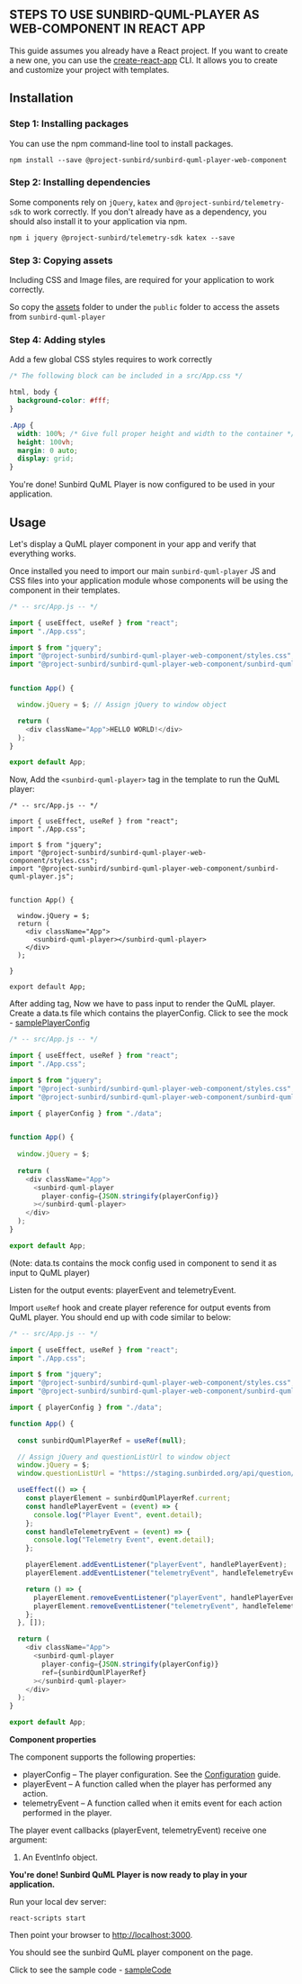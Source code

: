 
## STEPS TO USE SUNBIRD-QUML-PLAYER AS WEB-COMPONENT IN REACT APP

This guide assumes you already have a React project. If you want to create a new one, you can use the [create-react-app](https://create-react-app.dev/) CLI. It allows you to create and customize your project with templates.

## Installation

### Step 1: Installing packages
You can use the npm command-line tool to install packages.
```
npm install --save @project-sunbird/sunbird-quml-player-web-component
```

### Step 2: Installing dependencies
Some components rely on `jQuery`, `katex` and `@project-sunbird/telemetry-sdk` to work correctly. If you don't already have as a dependency, you should also install it to your application via npm.
```
npm i jquery @project-sunbird/telemetry-sdk katex --save
```

### Step 3: Copying assets
Including CSS and Image files, are required for your application to work correctly.

So copy the [assets](https://github.com/Sunbird-inQuiry/player/tree/main/web-component/assets) folder to under the `public` folder to access the assets from `sunbird-quml-player` 

### Step 4: Adding styles
Add a few global CSS styles requires to work correctly
```css
/* The following block can be included in a src/App.css */

html, body {
  background-color: #fff;
}

.App {
  width: 100%; /* Give full proper height and width to the container */
  height: 100vh;
  margin: 0 auto;
  display: grid;
}

```
You're done! Sunbird QuML Player is now configured to be used in your application.
## Usage

Let's display a QuML player component in your app and verify that everything works.

Once installed you need to import our main `sunbird-quml-player` JS and CSS files into your application module whose components will be using the <sunbird-quml-player> component in their templates.

```js
/* -- src/App.js -- */

import { useEffect, useRef } from "react";
import "./App.css";

import $ from "jquery";
import "@project-sunbird/sunbird-quml-player-web-component/styles.css";
import "@project-sunbird/sunbird-quml-player-web-component/sunbird-quml-player.js";


function App() {

  window.jQuery = $; // Assign jQuery to window object

  return (
    <div className="App">HELLO WORLD!</div>
  );
}

export default App; 

```

Now, Add the `<sunbird-quml-player>` tag in the template to run the QuML player:
```JS
/* -- src/App.js -- */

import { useEffect, useRef } from "react";
import "./App.css";

import $ from "jquery";
import "@project-sunbird/sunbird-quml-player-web-component/styles.css";
import "@project-sunbird/sunbird-quml-player-web-component/sunbird-quml-player.js";


function App() {

  window.jQuery = $;
  return (
    <div className="App">
      <sunbird-quml-player></sunbird-quml-player>
    </div>
  );

}

export default App; 
```

After adding tag, Now we have to pass input to render the QuML player.
Create a data.ts file which contains the playerConfig. Click to see the mock - [samplePlayerConfig](https://github.com/Sunbird-inQuiry/player/blob/main/web-component-examples/react-app/src/data.js)
```js
/* -- src/App.js -- */

import { useEffect, useRef } from "react";
import "./App.css";

import $ from "jquery";
import "@project-sunbird/sunbird-quml-player-web-component/styles.css";
import "@project-sunbird/sunbird-quml-player-web-component/sunbird-quml-player.js";

import { playerConfig } from "./data";


function App() {
  
  window.jQuery = $;
  
  return (
    <div className="App">
      <sunbird-quml-player
        player-config={JSON.stringify(playerConfig)}        
      ></sunbird-quml-player>
    </div>
  );
}

export default App; 
```
(Note: data.ts contains the mock config used in component to send it as input to QuML player)

Listen for the output events: playerEvent and telemetryEvent.

Import `useRef` hook and create player reference for output events from QuML player. You should end up with code similar to below:
```ts
/* -- src/App.js -- */

import { useEffect, useRef } from "react";
import "./App.css";

import $ from "jquery";
import "@project-sunbird/sunbird-quml-player-web-component/styles.css";
import "@project-sunbird/sunbird-quml-player-web-component/sunbird-quml-player.js";

import { playerConfig } from "./data";

function App() {
  
  const sunbirdQumlPlayerRef = useRef(null);

  // Assign jQuery and questionListUrl to window object
  window.jQuery = $;
  window.questionListUrl = "https://staging.sunbirded.org/api/question/v1/list";

  useEffect(() => {
    const playerElement = sunbirdQumlPlayerRef.current;
    const handlePlayerEvent = (event) => {
      console.log("Player Event", event.detail);
    };
    const handleTelemetryEvent = (event) => {
      console.log("Telemetry Event", event.detail);
    };

    playerElement.addEventListener("playerEvent", handlePlayerEvent);
    playerElement.addEventListener("telemetryEvent", handleTelemetryEvent);

    return () => {
      playerElement.removeEventListener("playerEvent", handlePlayerEvent);
      playerElement.removeEventListener("telemetryEvent", handleTelemetryEvent);
    };
  }, []);

  return (
    <div className="App">
      <sunbird-quml-player
        player-config={JSON.stringify(playerConfig)}
        ref={sunbirdQumlPlayerRef}
      ></sunbird-quml-player>
    </div>
  );
}

export default App;
```

**Component properties**

The <sunbird-quml-player> component supports the following properties:

- playerConfig – The player configuration. See the [Configuration](https://inquiry.sunbird.org/learn/product-and-developer-guide/question-set-player/player-configuration) guide.
- playerEvent – A function called when the player has performed any action.
- telemetryEvent – A function called when it emits event for each action performed in the player.

The player event callbacks (playerEvent, telemetryEvent) receive one argument:

1. An EventInfo object.



**You're done! Sunbird QuML Player is now ready to play in your application.**

Run your local dev server:
```
react-scripts start
```
Then point your browser to [http://localhost:3000](http://localhost:3000/).

You should see the sunbird QuML player component on the page.


Click to see the sample code - [sampleCode](https://github.com/Sunbird-inQuiry/player/tree/main/web-component-examples/react-app)

